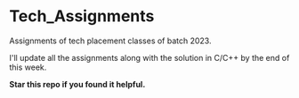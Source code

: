 # Tech_Assignments

Assignments of tech placement classes of batch 2023.

I'll update all the assignments along with the solution in C/C++ by the end of this week.

<b>Star this repo if you found it helpful.</b>
